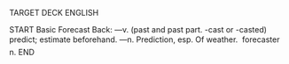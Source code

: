TARGET DECK
ENGLISH

START
Basic
Forecast
Back: —v. (past and past part. -cast or -casted) predict; estimate beforehand. —n. Prediction, esp. Of weather.  forecaster n.
END
